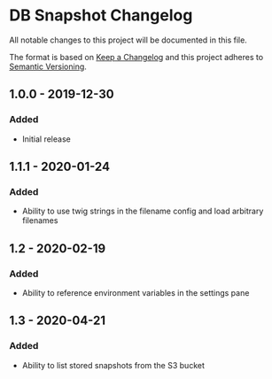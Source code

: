 # DB Snapshot Changelog

All notable changes to this project will be documented in this file.

The format is based on [Keep a Changelog](http://keepachangelog.com/) and this project adheres to [Semantic Versioning](http://semver.org/).

## 1.0.0 - 2019-12-30
### Added
- Initial release

## 1.1.1 - 2020-01-24
### Added
- Ability to use twig strings in the filename config and load arbitrary filenames

## 1.2 - 2020-02-19
### Added
- Ability to reference environment variables in the settings pane

## 1.3 - 2020-04-21
### Added
- Ability to list stored snapshots from the S3 bucket